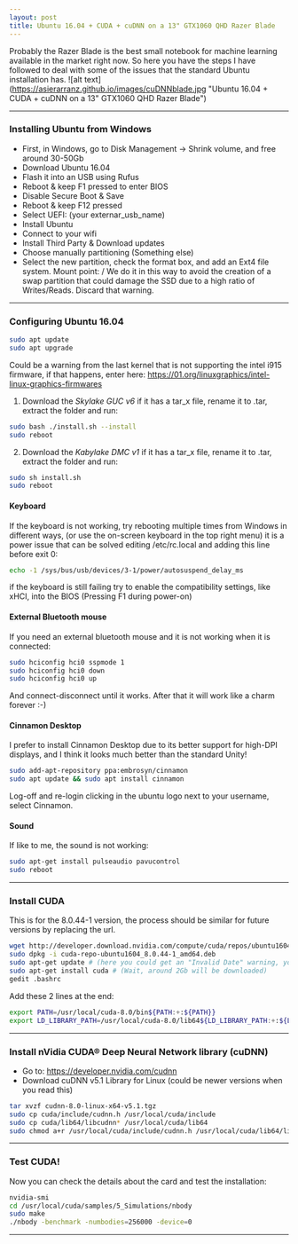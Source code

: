 ```yaml
---
layout: post
title: Ubuntu 16.04 + CUDA + cuDNN on a 13" GTX1060 QHD Razer Blade
---
```


Probably the Razer Blade is the best small notebook for machine learning available in the market right now. So here you have the steps I have followed to deal with some of the issues that the standard Ubuntu installation has.
![alt text](https://asierarranz.github.io/images/cuDNNblade.jpg "Ubuntu 16.04 + CUDA + cuDNN on a 13" GTX1060 QHD Razer Blade")


---

### Installing Ubuntu from Windows

- First, in Windows, go to Disk Management -> Shrink volume, and free around 30-50Gb
- Download Ubuntu 16.04
- Flash it into an USB using Rufus
- Reboot & keep F1 pressed to enter BIOS
- Disable Secure Boot & Save
- Reboot & keep F12 pressed
- Select UEFI: (your externar_usb_name)
- Install Ubuntu
- Connect to your wifi
- Install Third Party & Download updates
- Choose manually partitioning (Something else)
- Select the new partition, check the format box, and add an Ext4 file system. Mount point: / 
We do it in this way to avoid the creation of a swap partition that could damage the SSD due to a high ratio of Writes/Reads. Discard that warning.

-----------

### Configuring Ubuntu 16.04

```bash
sudo apt update
sudo apt upgrade
```
Could be a warning from the last kernel that is not supporting the intel i915 firmware, if that happens, enter here:
<https://01.org/linuxgraphics/intel-linux-graphics-firmwares>

1. Download the *Skylake GUC v6* if it has a tar_x file, rename it to .tar, extract the folder and run:
 
```bash
sudo bash ./install.sh --install
sudo reboot
```

2. Download the *Kabylake DMC v1* if it has a tar_x file, rename it to .tar, extract the folder and run:

```bash
sudo sh install.sh
sudo reboot
```

#### Keyboard

If the keyboard is not working, try rebooting multiple times from Windows in different ways, (or use the on-screen keyboard in the top right menu) it is a power issue that can be solved editing /etc/rc.local and adding this line before exit 0:

```bash
echo -1 /sys/bus/usb/devices/3-1/power/autosuspend_delay_ms
```
if the keyboard is still failing try to enable the compatibility settings, like xHCI, into the BIOS (Pressing F1 during power-on)

#### External Bluetooth mouse

If you need an external bluetooth mouse and it is not working when it is connected:

```bash
sudo hciconfig hci0 sspmode 1
sudo hciconfig hci0 down
sudo hciconfig hci0 up
```
And connect-disconnect until it works. After that it will work like a charm forever :-)


#### Cinnamon Desktop

I prefer to install Cinnamon Desktop due to its better support for high-DPI displays, and I think it looks much better than the standard Unity!

```bash
sudo add-apt-repository ppa:embrosyn/cinnamon
sudo apt update && sudo apt install cinnamon
```
Log-off and re-login clicking in the ubuntu logo next to your username, select Cinnamon.

#### Sound

If like to me, the sound is not working:

```bash
sudo apt-get install pulseaudio pavucontrol
sudo reboot
```

-----------------------

### Install CUDA

This is for the 8.0.44-1 version, the process should be similar for future versions by replacing the url.

```bash
wget http://developer.download.nvidia.com/compute/cuda/repos/ubuntu1604/x86_64/cuda-repo-ubuntu1604_8.0.44-1_amd64.deb
sudo dpkg -i cuda-repo-ubuntu1604_8.0.44-1_amd64.deb
sudo apt-get update # (here you could get an "Invalid Date" warning, you can ignore it)
sudo apt-get install cuda # (Wait, around 2Gb will be downloaded)
gedit .bashrc
```
Add these 2 lines at the end:

```bash
export PATH=/usr/local/cuda-8.0/bin${PATH:+:${PATH}}
export LD_LIBRARY_PATH=/usr/local/cuda-8.0/lib64${LD_LIBRARY_PATH:+:${LD_LIBRARY_PATH}}
```

------

### Install nVidia CUDA® Deep Neural Network library (cuDNN)
- Go to: <https://developer.nvidia.com/cudnn>
- Download cuDNN v5.1 Library for Linux (could be newer versions when you read this)

```bash
tar xvzf cudnn-8.0-linux-x64-v5.1.tgz
sudo cp cuda/include/cudnn.h /usr/local/cuda/include
sudo cp cuda/lib64/libcudnn* /usr/local/cuda/lib64
sudo chmod a+r /usr/local/cuda/include/cudnn.h /usr/local/cuda/lib64/libcudnn*
```

----

### Test CUDA!

Now you can check the details about the card and test the installation:

```bash
nvidia-smi
cd /usr/local/cuda/samples/5_Simulations/nbody
sudo make
./nbody -benchmark -numbodies=256000 -device=0
```

-----


